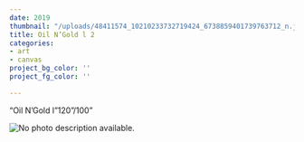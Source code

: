 ```yaml
---
date: 2019
thumbnail: "/uploads/48411574_10210233732719424_6738859401739763712_n.jpg"
title: Oil N’Gold l 2
categories:
- art
- canvas
project_bg_color: ''
project_fg_color: ''

---
```

“Oil N’Gold l”120”/100”

![No photo description available.](https://scontent-amt2-1.xx.fbcdn.net/v/t1.0-9/48411574_10210233732719424_6738859401739763712_n.jpg?_nc_cat=111&_nc_oc=AQmjqqAiVnVtrEQJZgIW7lZ52KmxkSwbUV-WMLSs9o9e1Z8KuDo9VRNYrvK9hiy_DFA&_nc_ht=scontent-amt2-1.xx&oh=f72efc3a88a35ea1c48d437562aa7723&oe=5D7ED507)